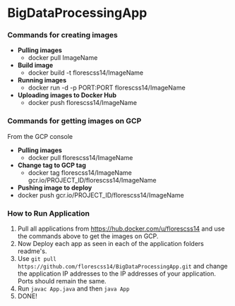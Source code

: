 # BigDataProcessingApp

### Commands for creating images  
- **Pulling images**
  - docker pull ImageName  
- **Build image**
  - docker build -t florescss14/ImageName
- **Running images**
  - docker run -d -p PORT:PORT florescss14/ImageName
- **Uploading images to Docker Hub**
  - docker push florescss14/ImageName
  
### Commands for getting images on GCP
From the GCP console
- **Pulling images**
  - docker pull florescss14/ImageName  
- **Change tag to GCP tag**
  - docker tag florescss14/ImageName gcr.io/PROJECT_ID/florescss14/ImageName
- **Pushing image to deploy**
 - docker push gcr.io/PROJECT_ID/florescss14/ImageName
  
### How to Run Application
1. Pull all applications from https://hub.docker.com/u/florescss14 and use the commands above to get the images on GCP.
2. Now Deploy each app as seen in each of the application folders readme's.
3. Use `git pull https://github.com/florescss14/BigDataProcessingApp.git` and change the application IP addresses to the IP addresses of your application. Ports should remain the same.
4. Run `javac App.java` and then `java App`
5. DONE!
